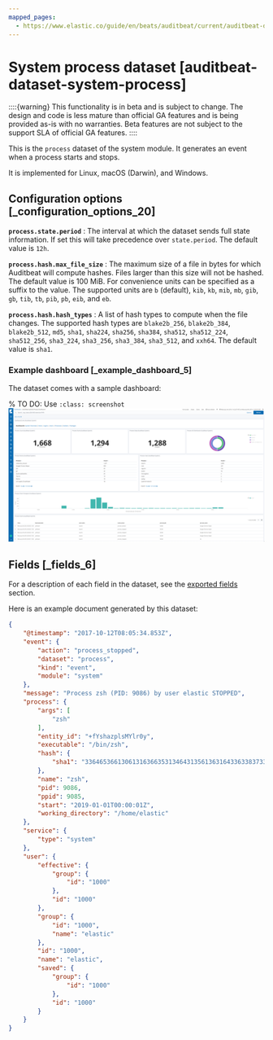 ```yaml
---
mapped_pages:
  - https://www.elastic.co/guide/en/beats/auditbeat/current/auditbeat-dataset-system-process.html
---
```


# System process dataset [auditbeat-dataset-system-process]

::::{warning}
This functionality is in beta and is subject to change. The design and code is less mature than official GA features and is being provided as-is with no warranties. Beta features are not subject to the support SLA of official GA features.
::::


This is the `process` dataset of the system module. It generates an event when a process starts and stops.

It is implemented for Linux, macOS (Darwin), and Windows.


## Configuration options [_configuration_options_20]

**`process.state.period`**
:   The interval at which the dataset sends full state information. If set this will take precedence over `state.period`. The default value is `12h`.

**`process.hash.max_file_size`**
:   The maximum size of a file in bytes for which Auditbeat will compute hashes. Files larger than this size will not be hashed. The default value is 100 MiB. For convenience units can be specified as a suffix to the value. The supported units are `b` (default), `kib`, `kb`, `mib`, `mb`, `gib`, `gb`, `tib`, `tb`, `pib`, `pb`, `eib`, and `eb`.

**`process.hash.hash_types`**
:   A list of hash types to compute when the file changes. The supported hash types are `blake2b_256`, `blake2b_384`, `blake2b_512`, `md5`, `sha1`, `sha224`, `sha256`, `sha384`, `sha512`, `sha512_224`, `sha512_256`, `sha3_224`, `sha3_256`, `sha3_384`, `sha3_512`, and `xxh64`. The default value is `sha1`.


### Example dashboard [_example_dashboard_5]

The dataset comes with a sample dashboard:

% TO DO: Use `:class: screenshot`
![Auditbeat System Process Dashboard](images/auditbeat-system-process-dashboard.png)

## Fields [_fields_6]

For a description of each field in the dataset, see the [exported fields](/reference/auditbeat/exported-fields-system.md) section.

Here is an example document generated by this dataset:

```json
{
    "@timestamp": "2017-10-12T08:05:34.853Z",
    "event": {
        "action": "process_stopped",
        "dataset": "process",
        "kind": "event",
        "module": "system"
    },
    "message": "Process zsh (PID: 9086) by user elastic STOPPED",
    "process": {
        "args": [
            "zsh"
        ],
        "entity_id": "+fYshazplsMYlr0y",
        "executable": "/bin/zsh",
        "hash": {
            "sha1": "33646536613061316366353134643135613631643363383733653261373130393737633131303364"
        },
        "name": "zsh",
        "pid": 9086,
        "ppid": 9085,
        "start": "2019-01-01T00:00:01Z",
        "working_directory": "/home/elastic"
    },
    "service": {
        "type": "system"
    },
    "user": {
        "effective": {
            "group": {
                "id": "1000"
            },
            "id": "1000"
        },
        "group": {
            "id": "1000",
            "name": "elastic"
        },
        "id": "1000",
        "name": "elastic",
        "saved": {
            "group": {
                "id": "1000"
            },
            "id": "1000"
        }
    }
}
```


